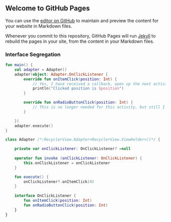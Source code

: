 ## Welcome to GitHub Pages

You can use the [editor on GitHub](https://github.com/TakeoffAndroid/solid-principles-android/edit/master/README.md) to maintain and preview the content for your website in Markdown files.

Whenever you commit to this repository, GitHub Pages will run [Jekyll](https://jekyllrb.com/) to rebuild the pages in your site, from the content in your Markdown files.

### Interface Segregation

```kotlin
fun main() {
    val adapter = Adapter()
    adapter(object: Adapter.OnClickListener {
        override fun onItemClick(position: Int) {
            // Yes, I have received a callback, open up the next activity.
            println("Clicked position is $position")
        }

        override fun onRadioButtonClick(position: Int) {
            // This is no longer needed for this activity, but still I have been implemented for no use...
        }

    })
    adapter.execute()
}

class Adapter /*:RecyclerView.Adapter<RecyclerView.ViewHolder>()*/ {

    private var onClickListener: OnClickListener? =null
   
    operator fun invoke (onClickListener: OnClickListener) {
        this.onClickListener = onClickListener
    }

    fun execute() {
        onClickListener?.onItemClick(4)
    }
    
    interface OnClickListener {
        fun onItemClick(position: Int)
        fun onRadioButtonClick(position: Int)
    }
}

```
